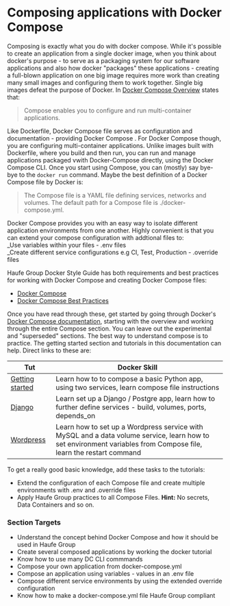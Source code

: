 # Composing applications with Docker Compose

Composing is exactly what you do with docker compose. While it's possible to create an application from a single docker image, when you think about docker's purpose - to serve as a packaging system for our software applications and also how docker "packages" these applications - creating a full-blown application on one big image requires more work than creating many small images and configuring them to work together. Single big images defeat the purpose of Docker. In [Docker Compose Overview](https://docs.docker.com/compose/overview/)    states that:

> Compose enables you to configure and run multi-container applications.

Like Dockerfile, Docker Compose file serves as configuration and documentation - providing Docker Compose . For Docker Compose though, you are configuring multi-container applications. Unlike images built with Dockerfile, where you build and then run, you can run and manage applications packaged vwith Docker-Compose directly, using the Docker Compose CLI. Once you start using Compose, you can \(mostly\) say bye-bye to the `docker run` command. Maybe the best definition of a Docker Compose file by Docker is:

> The Compose file is a YAML file defining services, networks and volumes. The default path for a Compose file is ./docker-compose.yml.

Docker Compose provides you with an easy way to isolate different application environments from one another. Highly convenient is that you can extend your compose configuration with addtional files to:  
\_Use variables within your files - .env files  
\_Create different service configurations e.g CI, Test, Production - .override files

Haufe Group Docker Style Guide has both requirements and best practices for working with Docker Compose and creating Docker Compose files:

* [Docker Compose](https://github.com/Haufe-Lexware/docker-style-guide/blob/master/DockerCompose.md)
* [Docker Compose Best Practices](https://github.com/Haufe-Lexware/docker-style-guide/blob/master/BestPracticesCompose.md)

Once you have read through these, get started by going through Docker's [Docker Compose documentation](https://docs.docker.com/compose/overview/), starting with the overview and working through the entire Compose section. You can leave out the experimental and "superseded" sections. The best way to understand compose is to practice. The getting started section and  tutorials in this documentation can help. Direct links to these are:

| Tut | Docker Skill |
| --- | --- |
| [Getting started](https://docs.docker.com/compose/gettingstarted/) | Learn how to to compose a basic Python app, using two services, learn compose file instructions |
| [Django](https://docs.docker.com/compose/django/) | Learn set up a Django / Postgre app, learn how to further define services - build, volumes, ports, depends\_on |
| [Wordpress](https://docs.docker.com/compose/wordpress/) | Learn how to set up a Wordpress service with MySQL and a data volume service, learn how to set environment variables from Compose file, learn the restart command |

To get a really good basic knowledge, add these tasks to the tutorials:

* Extend the configuration of each Compose file and create multiple environments with .env and .override files
* Apply Haufe Group practices to all Compose Files. **Hint:** No secrets, Data Containers and so on. 

### Section Targets

* Understand the concept behind Docker Compose and how it should be used in Haufe Group
* Create several composed applications by working the docker tutorial
* Know how to use many DC CLI commmands
* Compose your own application from docker-compose.yml
* Compose an application using variables - values in an .env file
* Compose different service environments by using the extended override configuration
* Know how to make a docker-compose.yml file Haufe Group compliant 




